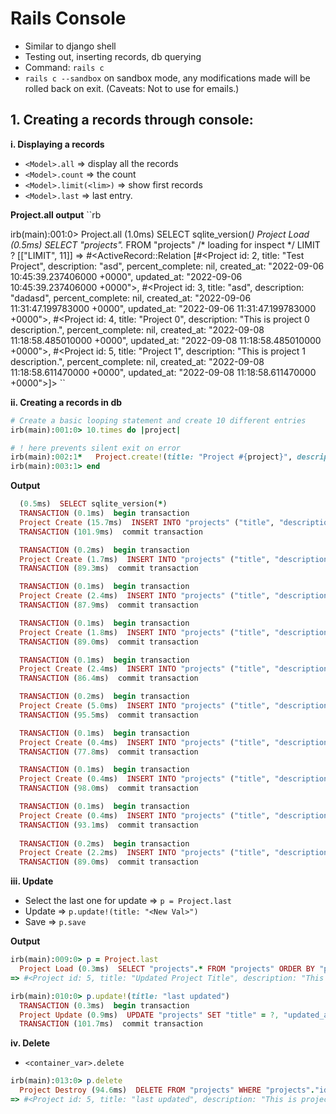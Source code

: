 # Rails Console
- Similar to django shell
- Testing out, inserting records, db querying
- Command: `rails c`
-  `rails c --sandbox` on sandbox mode, any modifications made will be rolled back on exit. (Caveats: Not to use for emails.)

## 1. Creating a records through console:

**i. Displaying a records**
- `<Model>.all` => display all the records
- `<Model>.count` => the count
- `<Model>.limit(<lim>)` => show first <lim> records
- `<Model>.last` => last entry.


**Project.all output**
``rb

irb(main):001:0> Project.all
   (1.0ms)  SELECT sqlite_version(*)
  Project Load (0.5ms)  SELECT "projects".* FROM "projects" /* loading for inspect */ LIMIT ?  [["LIMIT", 11]]
=> #<ActiveRecord::Relation [#<Project id: 2, title: "Test Project", description: "asd", percent_complete: nil, created_at: "2022-09-06 10:45:39.237406000 +0000", updated_at: "2022-09-06 10:45:39.237406000 +0000">, #<Project id: 3, title: "asd", description: "dadasd", percent_complete: nil, created_at: "2022-09-06 11:31:47.199783000 +0000", updated_at: "2022-09-06 11:31:47.199783000 +0000">, #<Project id: 4, title: "Project 0", description: "This is project 0 description.", percent_complete: nil, created_at: "2022-09-08 11:18:58.485010000 +0000", updated_at: "2022-09-08 11:18:58.485010000 +0000">, #<Project id: 5, title: "Project 1", description: "This is project 1 description.", percent_complete: nil, created_at: "2022-09-08 11:18:58.611470000 +0000", updated_at: "2022-09-08 11:18:58.611470000 +0000">]>
``


**ii. Creating a records in db**

```rb
# Create a basic looping statement and create 10 different entries
irb(main):001:0> 10.times do |project|

# ! here prevents silent exit on error
irb(main):002:1*   Project.create!(title: "Project #{project}", description: "This is project #{project} description.")
irb(main):003:1> end
```

**Output**
```rb
  (0.5ms)  SELECT sqlite_version(*)
  TRANSACTION (0.1ms)  begin transaction
  Project Create (15.7ms)  INSERT INTO "projects" ("title", "description", "created_at", "updated_at") VALUES (?, ?, ?, ?)  [["title", "Project 0"], ["description", "This is project 0 description."], ["created_at", "2022-09-08 11:18:58.485010"], ["updated_at", "2022-09-08 11:18:58.485010"]]
  TRANSACTION (101.9ms)  commit transaction

  TRANSACTION (0.2ms)  begin transaction
  Project Create (1.7ms)  INSERT INTO "projects" ("title", "description", "created_at", "updated_at") VALUES (?, ?, ?, ?)  [["title", "Project 1"], ["description", "This is project 1 description."], ["created_at", "2022-09-08 11:18:58.611470"], ["updated_at", "2022-09-08 11:18:58.611470"]]
  TRANSACTION (89.3ms)  commit transaction

  TRANSACTION (0.1ms)  begin transaction
  Project Create (2.4ms)  INSERT INTO "projects" ("title", "description", "created_at", "updated_at") VALUES (?, ?, ?, ?)  [["title", "Project 2"], ["description", "This is project 2 description."], ["created_at", "2022-09-08 11:18:58.710100"], ["updated_at", "2022-09-08 11:18:58.710100"]]
  TRANSACTION (87.9ms)  commit transaction

  TRANSACTION (0.1ms)  begin transaction
  Project Create (1.8ms)  INSERT INTO "projects" ("title", "description", "created_at", "updated_at") VALUES (?, ?, ?, ?)  [["title", "Project 3"], ["description", "This is project 3 description."], ["created_at", "2022-09-08 11:18:58.810342"], ["updated_at", "2022-09-08 11:18:58.810342"]]
  TRANSACTION (89.0ms)  commit transaction

  TRANSACTION (0.1ms)  begin transaction
  Project Create (2.4ms)  INSERT INTO "projects" ("title", "description", "created_at", "updated_at") VALUES (?, ?, ?, ?)  [["title", "Project 4"], ["description", "This is project 4 description."], ["created_at", "2022-09-08 11:18:58.912039"], ["updated_at", "2022-09-08 11:18:58.912039"]]
  TRANSACTION (86.4ms)  commit transaction

  TRANSACTION (0.2ms)  begin transaction
  Project Create (5.0ms)  INSERT INTO "projects" ("title", "description", "created_at", "updated_at") VALUES (?, ?, ?, ?)  [["title", "Project 5"], ["description", "This is project 5 description."], ["created_at", "2022-09-08 11:18:59.012500"], ["updated_at", "2022-09-08 11:18:59.012500"]]
  TRANSACTION (95.5ms)  commit transaction

  TRANSACTION (0.1ms)  begin transaction
  Project Create (0.4ms)  INSERT INTO "projects" ("title", "description", "created_at", "updated_at") VALUES (?, ?, ?, ?)  [["title", "Project 6"], ["description", "This is project 6 description."], ["created_at", "2022-09-08 11:18:59.119085"], ["updated_at", "2022-09-08 11:18:59.119085"]]
  TRANSACTION (77.8ms)  commit transaction

  TRANSACTION (0.1ms)  begin transaction
  Project Create (0.4ms)  INSERT INTO "projects" ("title", "description", "created_at", "updated_at") VALUES (?, ?, ?, ?)  [["title", "Project 7"], ["description", "This is project 7 description."], ["created_at", "2022-09-08 11:18:59.202191"], ["updated_at", "2022-09-08 11:18:59.202191"]]
  TRANSACTION (98.0ms)  commit transaction

  TRANSACTION (0.1ms)  begin transaction
  Project Create (0.4ms)  INSERT INTO "projects" ("title", "description", "created_at", "updated_at") VALUES (?, ?, ?, ?)  [["title", "Project 8"], ["description", "This is project 8 description."], ["created_at", "2022-09-08 11:18:59.309005"], ["updated_at", "2022-09-08 11:18:59.309005"]]
  TRANSACTION (93.1ms)  commit transaction
  
  TRANSACTION (0.2ms)  begin transaction
  Project Create (2.2ms)  INSERT INTO "projects" ("title", "description", "created_at", "updated_at") VALUES (?, ?, ?, ?)  [["title", "Project 9"], ["description", "This is project 9 description."], ["created_at", "2022-09-08 11:18:59.406687"], ["updated_at", "2022-09-08 11:18:59.406687"]]
  TRANSACTION (89.0ms)  commit transaction
```

**iii. Update**
- Select the last one for update => `p = Project.last`
- Update => `p.update!(title: "<New Val>")`
- Save => `p.save`

**Output**

```rb
irb(main):009:0> p = Project.last
  Project Load (0.3ms)  SELECT "projects".* FROM "projects" ORDER BY "projects"."id" DESC LIMIT ?  [["LIMIT", 1]]
=> #<Project id: 5, title: "Updated Project Title", description: "This is project 1 description.", percent_complete: nil, created_at: "2022-09-08 11:18:58.611470000 +0000", updated_at: "2022-09-08 11:34:02.388112000 +0000">

irb(main):010:0> p.update!(title: "last updated")
  TRANSACTION (0.3ms)  begin transaction
  Project Update (0.9ms)  UPDATE "projects" SET "title" = ?, "updated_at" = ? WHERE "projects"."id" = ?  [["title", "last updated"], ["updated_at", "2022-09-08 11:34:56.729142"], ["id", 5]]
  TRANSACTION (101.7ms)  commit transaction
```

**iv. Delete**
- `<container_var>.delete`

```rb
irb(main):013:0> p.delete
  Project Destroy (94.6ms)  DELETE FROM "projects" WHERE "projects"."id" = ?  [["id", 5]]
=> #<Project id: 5, title: "last updated", description: "This is project 1 description.", percent_complete: nil, created_at: "2022-09-08 11:18:58.611470000 +0000", updated_at: "2022-09-08 11:34:56.729142000 +0000">
```
